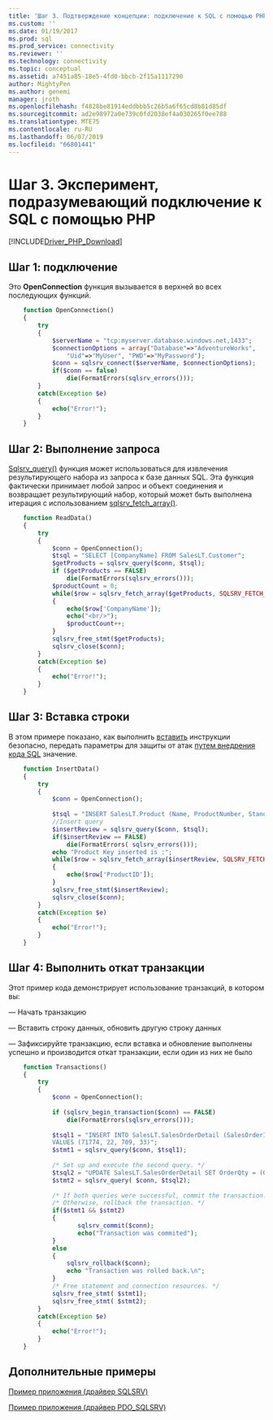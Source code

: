 ```yaml
---
title: 'Шаг 3. Подтверждение концепции: подключение к SQL с помощью PHP | Документы Майкрософт'
ms.custom: ''
ms.date: 01/19/2017
ms.prod: sql
ms.prod_service: connectivity
ms.reviewer: ''
ms.technology: connectivity
ms.topic: conceptual
ms.assetid: a7451a85-18e5-4fd0-bbcb-2f15a1117290
author: MightyPen
ms.author: genemi
manager: jroth
ms.openlocfilehash: f4828be81914eddbbb5c26b5a6f65cd8b81d85df
ms.sourcegitcommit: ad2e98972a0e739c0fd2038ef4a030265f0ee788
ms.translationtype: MTE75
ms.contentlocale: ru-RU
ms.lasthandoff: 06/07/2019
ms.locfileid: "66801441"
---
```

# <a name="step-3-proof-of-concept-connecting-to-sql-using-php"></a>Шаг 3. Эксперимент, подразумевающий подключение к SQL с помощью PHP
[!INCLUDE[Driver_PHP_Download](../../includes/driver_php_download.md)]

## <a name="step-1--connect"></a>Шаг 1: подключение  
  
  
Это **OpenConnection** функция вызывается в верхней во всех последующих функций.  
  
  
```php 
    function OpenConnection()  
    {  
        try  
        {  
            $serverName = "tcp:myserver.database.windows.net,1433";  
            $connectionOptions = array("Database"=>"AdventureWorks",  
                "Uid"=>"MyUser", "PWD"=>"MyPassword");  
            $conn = sqlsrv_connect($serverName, $connectionOptions);  
            if($conn == false)  
                die(FormatErrors(sqlsrv_errors()));  
        }  
        catch(Exception $e)  
        {  
            echo("Error!");  
        }  
    }  
```  
  
## <a name="step-2--execute-query"></a>Шаг 2: Выполнение запроса  
  
[Sqlsrv_query()](https://php.net/manual/en/function.sqlsrv-query.php) функция может использоваться для извлечения результирующего набора из запроса к базе данных SQL. Эта функция фактически принимает любой запрос и объект соединения и возвращает результирующий набор, который может быть выполнена итерация с использованием [sqlsrv_fetch_array()](https://php.net/manual/en/function.sqlsrv-fetch-array.php).  
  
```php  
    function ReadData()  
    {  
        try  
        {  
            $conn = OpenConnection();  
            $tsql = "SELECT [CompanyName] FROM SalesLT.Customer";  
            $getProducts = sqlsrv_query($conn, $tsql);  
            if ($getProducts == FALSE)  
                die(FormatErrors(sqlsrv_errors()));  
            $productCount = 0;  
            while($row = sqlsrv_fetch_array($getProducts, SQLSRV_FETCH_ASSOC))  
            {  
                echo($row['CompanyName']);  
                echo("<br/>");  
                $productCount++;  
            }  
            sqlsrv_free_stmt($getProducts);  
            sqlsrv_close($conn);  
        }  
        catch(Exception $e)  
        {  
            echo("Error!");  
        }  
    }  
```  
  
  
## <a name="step-3--insert-a-row"></a>Шаг 3: Вставка строки  
  
В этом примере показано, как выполнить [вставить](../../t-sql/statements/insert-transact-sql.md) инструкции безопасно, передать параметры для защиты от атак [путем внедрения кода SQL](../../relational-databases/tables/primary-and-foreign-key-constraints.md) значение.    
  
  
```php 
    function InsertData()  
    {  
        try  
        {  
            $conn = OpenConnection();  
  
            $tsql = "INSERT SalesLT.Product (Name, ProductNumber, StandardCost, ListPrice, SellStartDate) OUTPUT            INSERTED.ProductID VALUES ('SQL Server 1', 'SQL Server 2', 0, 0, getdate())";  
            //Insert query  
            $insertReview = sqlsrv_query($conn, $tsql);  
            if($insertReview == FALSE)  
                die(FormatErrors( sqlsrv_errors()));  
            echo "Product Key inserted is :";  
            while($row = sqlsrv_fetch_array($insertReview, SQLSRV_FETCH_ASSOC))  
            {     
                echo($row['ProductID']);  
            }  
            sqlsrv_free_stmt($insertReview);  
            sqlsrv_close($conn);  
        }  
        catch(Exception $e)  
        {  
            echo("Error!");  
        }  
    }  
```  
  
## <a name="step-4--rollback-a-transaction"></a>Шаг 4: Выполнить откат транзакции  
  
  
Этот пример кода демонстрирует использование транзакций, в котором вы:  
  
— Начать транзакцию  
  
— Вставить строку данных, обновить другую строку данных  
  
— Зафиксируйте транзакцию, если вставка и обновление выполнены успешно и производится откат транзакции, если один из них не было  
  
  
```php 
    function Transactions()  
    {  
        try  
        {  
            $conn = OpenConnection();  
  
            if (sqlsrv_begin_transaction($conn) == FALSE)  
                die(FormatErrors(sqlsrv_errors()));  
  
            $tsql1 = "INSERT INTO SalesLT.SalesOrderDetail (SalesOrderID,OrderQty,ProductID,UnitPrice)  
            VALUES (71774, 22, 709, 33)";  
            $stmt1 = sqlsrv_query($conn, $tsql1);  
  
            /* Set up and execute the second query. */  
            $tsql2 = "UPDATE SalesLT.SalesOrderDetail SET OrderQty = (OrderQty + 1) WHERE ProductID = 709";  
            $stmt2 = sqlsrv_query( $conn, $tsql2);  
  
            /* If both queries were successful, commit the transaction. */  
            /* Otherwise, rollback the transaction. */  
            if($stmt1 && $stmt2)  
            {  
                   sqlsrv_commit($conn);  
                   echo("Transaction was commited");  
            }  
            else  
            {  
                sqlsrv_rollback($conn);  
                echo "Transaction was rolled back.\n";  
            }  
            /* Free statement and connection resources. */  
            sqlsrv_free_stmt( $stmt1);  
            sqlsrv_free_stmt( $stmt2);  
        }  
        catch(Exception $e)  
        {  
            echo("Error!");  
        }  
    }  
```  
  
## <a name="additional-examples"></a>Дополнительные примеры  
  
[Пример приложения (драйвер SQLSRV)](../../connect/php/example-application-sqlsrv-driver.md)  

[Пример приложения (драйвер PDO_SQLSRV)](../../connect/php/example-application-pdo-sqlsrv-driver.md)
